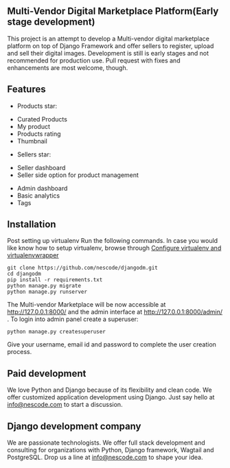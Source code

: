 ## Multi-Vendor Digital Marketplace Platform(Early stage development)

This project is an attempt to develop a Multi-vendor digital marketplace platform on top of Django Framework and offer sellers to register, upload and sell their digital images. Development is still is early stages and not recommended for production use. Pull request with fixes and enhancements are most welcome, though.

## Features
* Products
star:
- Curated Products
- My product
- Products rating
- Thumbnail
* Sellers
star:
- Seller dashboard
- Seller side option for product management
* Admin dashboard
* Basic analytics
* Tags

## Installation

Post setting up virtualenv Run the following commands. In case you would like know how to setup virtualenv, browse through [Configure virtualenv and virtualenvwrapper](http://www.sunilsrikumar.com/2016/03/django-multi-site-setup/)

```
git clone https://github.com/nescode/djangodm.git
cd djangodm
pip install -r requirements.txt
python manage.py migrate
python manage.py runserver
```
The Multi-vendor Marketplace will be now accessible at http://127.0.0.1:8000/ and the admin interface
at http://127.0.0.1:8000/admin/ . To login into admin panel create a superuser:

```
python manage.py createsuperuser
```
Give your username, email id and password to complete the user creation process.

## Paid development

We love Python and Django because of its flexibility and clean code. We offer customized application development using Django. Just say hello at info@nescode.com to start a discussion.

## Django development company

We are passionate technologists. We offer full stack development and consulting for organizations
with Python, Django framework, Wagtail and PostgreSQL. Drop us a line at info@nescode.com to shape your idea.
